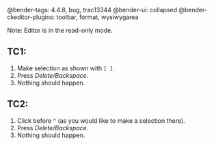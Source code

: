 @bender-tags: 4.4.8, bug, trac13344
@bender-ui: collapsed
@bender-ckeditor-plugins: toolbar, format, wysiwygarea

Note: Editor is in the read-only mode.

## TC1:

1. Make selection as shown with `[ ]`.
2. Press *Delete/Backspace*.
3. Nothing should happen.

## TC2:

1. Click before `^` (as you would like to make a selection there).
2. Press *Delete/Backspace*.
3. Nothing should happen.
